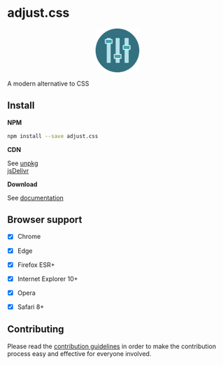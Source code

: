 # adjust.css

<p align="center">
  <img alt="adjust.css" src="adjust.svg" width="100" heigt="100">
</p>

A modern alternative to CSS


## Install

**NPM**

```sh
npm install --save adjust.css
```

**CDN**

See [unpkg](https://unpkg.com/adjust.css)        
[jsDelivr](https://jsdelivr.com/npm/adjust.css)

**Download**

See [documentation](https://adjust.sysa.ml/download/)




## Browser support

- [x] Chrome
- [x] Edge
- [x] Firefox ESR+
- [x] Internet Explorer 10+
- [x] Opera
- [x] Safari 8+


## Contributing

Please read the [contribution guidelines](/.github/CONTRIBUTING.md) in order to make the
contribution process easy and effective for everyone involved.



